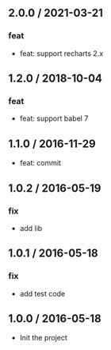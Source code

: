 ## 2.0.0 / 2021-03-21

### feat

* feat: support recharts 2.x
## 1.2.0 / 2018-10-04

### feat

* feat: support babel 7

## 1.1.0 / 2016-11-29

* feat: commit

## 1.0.2 / 2016-05-19

### fix

- add lib

## 1.0.1 / 2016-05-18

### fix

- add test code

## 1.0.0 / 2016-05-18

- Init the project
